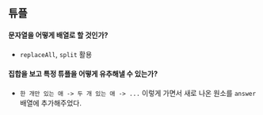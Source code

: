 ## 튜플
#### 문자열을 어떻게 배열로 할 것인가?
- `replaceAll`, `split` 활용
#### 집합을 보고 특정 튜플을 어떻게 유추해낼 수 있는가?
- `한 개만 있는 애 -> 두 개 있는 애 -> ...` 이렇게 가면서 새로 나온 원소를 `answer` 배열에 추가해주었다.